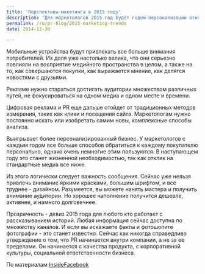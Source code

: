 ```yaml
---
title: 'Перспективы макетинга в 2015 году'
description: 'Для маркетологов 2015 год будет годом персонализации отношений с потребителями, разработки более точных инструментов анализа, а также неизбежного освоения мобильных приложений и технологий.'
permalink: /ru/pr-blog/2015-marketing-trends
date: 2014-12-30

---
```


Мобильные устройства будут привлекать все больше внимания потребителей. Их доля уже настолько велика, что они серьезно повлияли на восприятие медийного пространства в целом, а также на то, как совершаются покупки, как выражается мнение, как делятся новостями с друзьями.

Рекламе нужно стараться достигать аудитории множеством различных путей, не фокусироваться на одном медиа и одном месте и времени.

Цифровая реклама и PR еще дальше отойдет от традиционных методов измерения, таких как клики и посещения сайта. Маркетологам нужно постоянно искать или изобретать самим новы, комплексные способы анализа.

Выигрывает более персонализированный бизнес. У маркетологов с каждым годом все больше способов обратиться к каждому покупателю персонально, однако очень немногие этим пользуются. В наступающем году это станет жизненной необходимостью, так как отклик на стандартные медиа все ниже.

Из этого логически следует важность сообщения. Сейчас уже нельзя привлечь внимание яркими красками, большим шрифтом, и все труднее - дизайном. Разумеется, вы можете нанять мастера и получить внимание аудитории. Но хорошее наполнение получится дешевле, активнее, и намного долговечнее.

Прозрачность - девиз 2015 года для любого кто работает с рассказыванием историй. Любая информация сейчас доступна по множеству каналов. И если вы искажаете факты и фотошопите фотографии - это станет известно. Сейчас как никогда справедливо утверждение о том, что PR начинается внутри компании, а не за ее пределами. Он начинается с качества продукта, с корпоративной культуры, социальной ответственности бизнеса.

По материалам <a href="https://www.insidefacebook.com/2014/12/23/2015-digital-marketing-predictions-for-facebook/">InsideFacebook</a>

